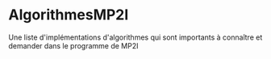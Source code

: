 # AlgorithmesMP2I
Une liste d'implémentations d'algorithmes qui sont importants à connaître et demander dans le programme de MP2I
